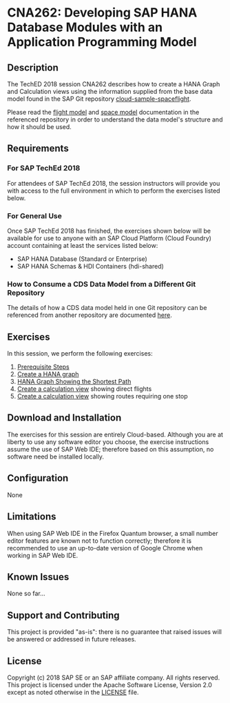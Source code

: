 # CNA262: Developing SAP HANA Database Modules with an Application Programming Model

<!-- *********************************************************************** -->
<a name="description"></a>
## Description

The TechED 2018 session CNA262 describes how to create a HANA Graph and Calculation views using the information supplied from the base data model found in the SAP Git repository [cloud-sample-spaceflight](https://github.com/SAP/cloud-sample-spaceflight).



Please read the [flight model](https://github.com/SAP/cloud-sample-spaceflight/blob/master/docs/flightModel.md) and [space model](https://github.com/SAP/cloud-sample-spaceflight/blob/master/docs/spaceModel.md) documentation in the referenced repository in order to understand the data model's structure and how it should be used.



<!-- *********************************************************************** -->
<a name="requirements"></a>
## Requirements

### For SAP TechEd 2018

For attendees of SAP TechEd 2018, the session instructors will provide you with access to the full environment in which to perform the exercises listed below.

### For General Use

Once SAP TechEd 2018 has finished, the exercises shown below will be available for use to anyone with an SAP Cloud Platform (Cloud Foundry) account containing at least the services listed below:

* SAP HANA Database (Standard or Enterprise)
* SAP HANA Schemas & HDI Containers (hdi-shared)


### How to Consume a CDS Data Model from a Different Git Repository

The details of how a CDS data model held in one Git repository can be referenced from another repository are documented [here](./docs/consumeRemoteDataModel.md).



<!-- *********************************************************************** -->
<a name="exercises"></a>
## Exercises

In this session, we perform the following exercises:

1. [Prerequisite Steps](./docs/ex0_prerequisite_steps.md)
1. [Create a HANA graph](./docs/ex1_create_hana_graph.md)
1. [HANA Graph Showing the Shortest Path](./docs/ex2_shortest_path.md)
1. [Create a calculation view](./docs/ex3_no_stops_calc_view.md) showing direct flights
1. [Create a calculation view](./docs/ex4_one_stop_calc_view.md) showing routes requiring one stop



<!-- *********************************************************************** -->
<a name="download"></a>
## Download and Installation

The exercises for this session are entirely Cloud-based.  Although you are at liberty to use any software editor you choose, the exercise instructions assume the use of SAP Web IDE; therefore based on this assumption, no software need be installed locally.



<!-- *********************************************************************** -->
<a name="configuration"></a>
## Configuration

None


<!-- *********************************************************************** -->
<a name="limitations"></a>
## Limitations

When using SAP Web IDE in the Firefox Quantum browser, a small number editor features are known not to function correctly; therefore it is recommended to use an up-to-date version of Google Chrome when working in SAP Web IDE.



<!-- *********************************************************************** -->
<a name="issues"></a>
## Known Issues

None so far...


<!-- *********************************************************************** -->
<a name="support"></a>
<a name="contributing"></a>
## Support and Contributing

This project is provided "as-is": there is no guarantee that raised issues will be answered or addressed in future releases.



<a name="license"></a>
## License

Copyright (c) 2018 SAP SE or an SAP affiliate company. All rights reserved.
This project is licensed under the Apache Software License, Version 2.0 except as noted otherwise in the [LICENSE](LICENSE) file.

